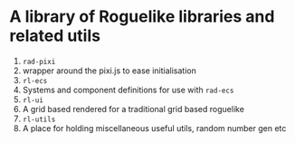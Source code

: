 
# A library of Roguelike libraries and related utils

1. `rad-pixi` 
  1. wrapper around the pixi.js to ease initialisation
1. `rl-ecs`
  1. Systems and component definitions for use with `rad-ecs`
1. `rl-ui`
  1. A grid based rendered for a traditional grid based roguelike
1. `rl-utils`
  1. A place for holding miscellaneous useful utils, random number gen etc
 